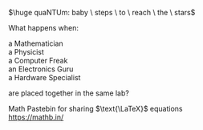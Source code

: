 $\huge quaNTUm: baby \ steps \ to \ reach \ the \ stars$

What happens when:

a Mathematician  
a Physicist  
a Computer Freak  
an Electronics Guru  
a Hardware Specialist

are placed together in the same lab?



Math Pastebin for sharing $\text{\LaTeX}$ equations  
https://mathb.in/
